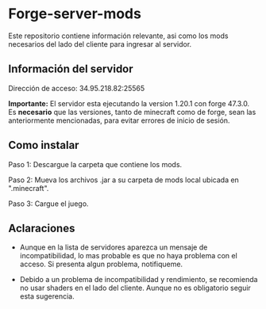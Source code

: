 # Forge-server-mods
Este repositorio contiene información relevante, asi como los mods necesarios del lado del cliente para ingresar al servidor.

## Información del servidor
Dirección de acceso: 34.95.218.82:25565

**Importante:** El servidor esta ejecutando la version 1.20.1 con forge 47.3.0. Es **necesario** que las versiones, tanto de minecraft como de forge, sean las anteriormente mencionadas, para evitar errores de inicio de sesión.

## Como instalar
Paso 1: Descargue la carpeta que contiene los mods.

Paso 2: Mueva los archivos .jar a su carpeta de mods local ubicada en ".minecraft".

Paso 3: Cargue el juego.

## Aclaraciones
- Aunque en la lista de servidores aparezca un mensaje de incompatibilidad, lo mas probable es que no haya problema con el acceso. Si presenta algun problema, notifiqueme.

- Debido a un problema de incompatibilidad y rendimiento, se recomienda no usar shaders en el lado del cliente. Aunque no es obligatorio seguir esta sugerencia.
